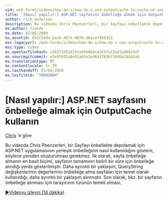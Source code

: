```yaml
---
uid: web-forms/videos/how-do-i/how-do-i-use-outputcache-to-cache-an-aspnet-page
title: '[Nasıl yapılır:] ASP.NET sayfasını önbelleğe almak için OutputCache kullanın | Microsoft Docs'
author: rick-anderson
description: Bu videoda Chris Pbenzerleri, bir Sayfayı önbellekte depolamak için ASP.NET uygulamasının yerleşik önbelleğinin nasıl kullanıldığını gösterir, böylece yeniden oluşturulması gerekmez. İlk,...
ms.author: riande
ms.date: 02/05/2009
ms.assetid: 651c54da-becb-467e-9076-d6ace7456351
msc.legacyurl: /web-forms/videos/how-do-i/how-do-i-use-outputcache-to-cache-an-aspnet-page
msc.type: video
ms.openlocfilehash: c2b3738524741a50d669ce1e5fa22ed1a88bf4df
ms.sourcegitcommit: e7e91932a6e91a63e2e46417626f39d6b244a3ab
ms.translationtype: MT
ms.contentlocale: tr-TR
ms.lasthandoff: 03/06/2020
ms.locfileid: "78603084"
---
```

# <a name="how-do-i-use-outputcache-to-cache-an-aspnet-page"></a>[Nasıl yapılır:] ASP.NET sayfasını önbelleğe almak için OutputCache kullanın

[Chris](https://twitter.com/chrispels) 'e göre

Bu videoda Chris Pbenzerleri, bir Sayfayı önbellekte depolamak için ASP.NET uygulamasının yerleşik önbelleğinin nasıl kullanıldığını gösterir, böylece yeniden oluşturulması gerekmez. İlk olarak, sayfa önbelleğe almanın en basit biçimi, sayfanın tamamının belirli bir süre için önbelleğe alındığı yerde gösterilmiştir. Daha ayrıntılı bir yaklaşım, QueryString değişkenlerinin değerlerinin önbelleğe alma sayfaları için temel olarak kullanıldığı, daha ayrıntılı bir yaklaşım alınmıştır. Son olarak, bkz. bir sayfanın önbelleğe alınması için tarayıcının türünün temeli olması.

[&#9654;Videoyu izleyin (14 dakika)](https://channel9.msdn.com/Blogs/ASP-NET-Site-Videos/how-do-i-use-outputcache-to-cache-an-aspnet-page)
